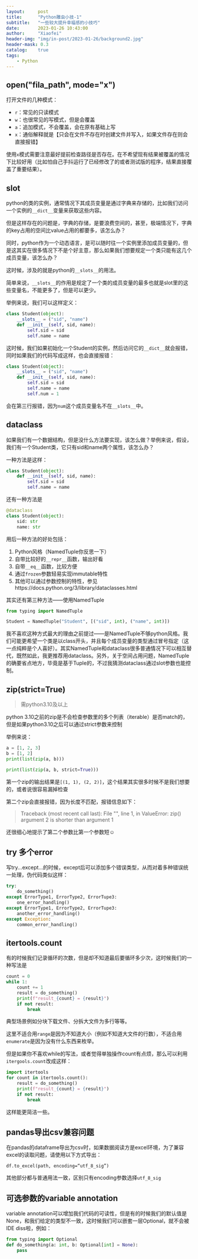 ```yaml
---
layout:     post
title:      "Python雕虫小技-1"
subtitle:   "一些较大提升幸福感的小技巧"
date:       2023-01-26 10:43:00
author:     "Xiaofei"
header-img: "img/in-post/2023-01-26/background2.jpg"
header-mask: 0.3
catalog:    true
tags:
    - Python
---
```




## open("fila_path", mode="x")

打开文件的几种模式：

* `r`：常见的只读模式
* `w`：也很常见的写模式，但是会覆盖
* `a`：追加模式，不会覆盖，会在原有基础上写
* `x`：通俗解释就是【只会在文件不存在时创建文件并写入，如果文件存在则会直接报错】

使用`x`模式需要注意最好提前检查路径是否存在。在不希望现有结果被覆盖的情况下比较好用（比如怕自己手抖运行了已经修改了的或者测试版的程序，结果直接覆盖了重要结果）。



## slot

python的类的实例，通常情况下其成员变量是通过字典来存储的，比如我们访问一个实例的`__dict__`变量来获取这些内容。

但是这样存在的问题是，字典的存储，是要浪费空间的，甚至，极端情况下，字典的key占用的空间比value占用的都要多，该怎么办？

同时，python作为一个动态语言，是可以随时往一个实例里添加成员变量的，但是这其实在很多情况下不是个好主意，那么如果我们想要规定一个类只能有这几个成员变量，该怎么办？

这时候，涉及的就是python的`__slots__`的用法。

简单来说，`__slots__`的作用是规定了一个类的成员变量的最多也就是slot里的这些变量名，不能更多了，但是可以更少。

举例来说，我们可以这样定义：

```python
class Student(object):
    __slots__ = ("sid", "name")
    def __init__(self, sid, name):
        self.sid = sid
        self.name = name
```

这时候，我们如果初始化一个Student的实例，然后访问它的`__dict__`就会报错，同时如果我们的代码写成这样，也会直接报错：

```python
class Student(object):
    __slots__ = ("sid", "name")
    def __init__(self, sid, name):
        self.sid = sid
        self.name = name
        self.num = 1
```

会在第三行报错，因为`num`这个成员变量名不在`__slots__`中。



## dataclass

如果我们有一个数据结构，但是没什么方法要实现，该怎么做？举例来说，假设，我们有一个Student类，它只有sid和name两个属性，该怎么办？

一种方法是这样：

```python
class Student(object):
    def __init__(self, sid, name):
        self.sid = sid
        self.name = name
```

还有一种方法是

```python
@dataclass
class Student(object):
    sid: str
    name: str
```



用后一种方法的好处包括：

1. Python风格（NamedTuple你反思一下）
2. 自带比较好的`__repr__`函数，输出好看
3. 自带`__eq__`函数，比较方便
4. 通过`frozen`参数轻易实现immutable特性
5. 其他可以通过参数控制的特性，参见https://docs.python.org/3/library/dataclasses.html



其实还有第三种方法——使用NamedTuple

```python
from typing import NamedTuple

Student = NamedTuple("Student", [("sid", int), ("name", int)])
```



我不喜欢这种方式最大的理由之前提过——是NamedTuple不够python风格。我们可能更希望一个类是以class开头，并且每个成员变量的类型通过冒号指定（这一点纯粹是个人喜好）。其实NamedTuple和dataclass很多普通情况下可以相互替代，既然如此，我更推荐用dataclass。另外，关于空间占用问题，NamedTuple的确要省点地方，毕竟是基于Tuple的，不过我猜测dataclass通过slot参数也能控制。



## zip(strict=True)

> 需python3.10及以上



python 3.10之前的zip是不会检查参数里的多个列表（iterable）是否match的，但是如果python3.10之后可以通过strict参数来控制

举例来说：

```python
a = [1, 2, 3]
b = [1, 2]
print(list(zip(a, b)))

print(list(zip(a, b, strict=True)))
```



第一个zip的输出结果是`[(1, 1), (2, 2)]`，这个结果其实很多时候不是我们想要的，或者说很容易漏掉检查

第二个zip会直接报错，因为长度不匹配，报错信息如下：

> Traceback (most recent call last):
>   File "<stdin>", line 1, in <module>
> ValueError: zip() argument 2 is shorter than argument 1

还很细心地提示了第二个参数比第一个参数短☺



## try 多个error

写try...except...的时候，except后可以添加多个错误类型，从而对着多种错误统一处理，伪代码类似这样：

```python
try:
    do_something()
except ErrorType1, ErrorType2, ErrorTupe3:
    one_error_handling()
except ErrorType1, ErrorType2, ErrorTupe3:
    another_error_handling()
except Exception:
    common_error_handling()
```



## itertools.count

有的时候我们记录循环的次数，但是却不知道最后要循环多少次，这时候我们的一种写法是

```python
count = 0
while 1:
    count += 1
    result = do_something()
    print(f"result_{count} = {result}")
    if not result:
        break
```

典型场景例如分块下载文件、分拆大文件为多行等等。

这里不适合用`range`是因为不知道大小（例如不知道大文件的行数），不适合用`enumerate`是因为没有什么东西来枚举。



但是如果你不喜欢while的写法，或者觉得单独操作count有点烦，那么可以利用`itergools.count`改成这样：

```python
import itertools
for count in itertools.count():
    result = do_something()
    print(f"result_{count} = {result}")
    if not result:
        break
```

这样能更简洁一些。



## pandas导出csv兼容问题

在pandas的dataframe导出为csv时，如果数据阅读方是excel环境，为了兼容excel的读取问题，请使用以下方式导出：

```
df.to_excel(path, encoding=“utf_8_sig”)
```

其他部分都与普通用法一致，区别只有encoding参数选择`utf_8_sig`



## 可选参数的variable annotation

variable annotation可以增加我们代码的可读性，但是有的时候我们的默认值是None，和我们给定的类型不一致，这时候我们可以嵌套一层Optional，就不会被IDE diss啦，例如：

```python
from typing import Optional
def do_something(a: int, b: Optional[int] = None):
    pass
```



